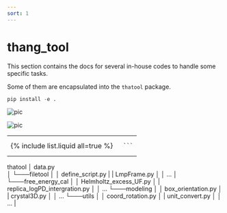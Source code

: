 ```yaml
---
sort: 1
---
```


# thang_tool

This section contains the docs for several in-house codes to handle some specific tasks.

Some of them are encapsulated into the `thatool` package.

```python
pip install -e .
```

![pic](https://upload.wikimedia.org/wikipedia/commons/thumb/8/85/Euler2a.gif/255px-Euler2a.gif)
<!-- ![pic](https://icme.hpc.msstate.edu/mediawiki/images/e/e7/4kovito.gif) -->
![pic](figure/hBN_PMMA.gif)



| | |
|-|-|
{% include list.liquid all=true %} |  <pre> ```
thatool
    │   data.py  
    │
    └───filetool
    │   │   define_script.py
    |   |   LmpFrame.py
    │   │   ...
    │   
    └───free_energy_cal
    │   │   Helmholtz_excess_UF.py
    │   |   replica_logPD_intergration.py
    │   │   ...
    └───modeling
    │   │   box_orientation.py
    │   |   crystal3D.py
    │   │   ...
    └───utils
    │   │   coord_rotation.py
    │   |   unit_convert.py
    │   │   ...
    |   
``` </pre>
